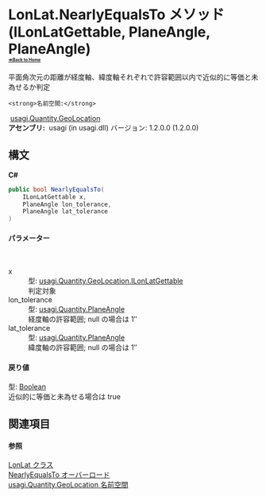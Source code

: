 # LonLat.NearlyEqualsTo メソッド (ILonLatGettable, PlaneAngle, PlaneAngle)<div style="font-size:30%"><a href="https://github.com/usagi/usagi.cs/blob/master/docs/Home.md">≪Back to Home</a></div> 

平面角次元の距離が経度軸、緯度軸それぞれで許容範囲以内で近似的に等価と未為せるか判定


    <strong>名前空間:</strong>
&nbsp;<a href="N_usagi_Quantity_GeoLocation.md">usagi.Quantity.GeoLocation</a><br /><strong>アセンブリ:</strong>
&nbsp;usagi (in usagi.dll) バージョン: 1.2.0.0 (1.2.0.0)

## 構文

**C#**<br />
``` C#
public bool NearlyEqualsTo(
	ILonLatGettable x,
	PlaneAngle lon_tolerance,
	PlaneAngle lat_tolerance
)
```


#### パラメーター
&nbsp;<dl><dt>x</dt><dd>型: <a href="T_usagi_Quantity_GeoLocation_ILonLatGettable.md">usagi.Quantity.GeoLocation.ILonLatGettable</a><br />判定対象</dd><dt>lon_tolerance</dt><dd>型: <a href="T_usagi_Quantity_PlaneAngle.md">usagi.Quantity.PlaneAngle</a><br />経度軸の許容範囲; null の場合は 1″</dd><dt>lat_tolerance</dt><dd>型: <a href="T_usagi_Quantity_PlaneAngle.md">usagi.Quantity.PlaneAngle</a><br />緯度軸の許容範囲; null の場合は 1″</dd></dl>

#### 戻り値
型: <a href="http://msdn2.microsoft.com/ja-jp/library/a28wyd50" target="_blank">Boolean</a><br />近似的に等価と未為せる場合は true

## 関連項目


#### 参照
<a href="T_usagi_Quantity_GeoLocation_LonLat.md">LonLat クラス</a><br /><a href="Overload_usagi_Quantity_GeoLocation_LonLat_NearlyEqualsTo.md">NearlyEqualsTo オーバーロード</a><br /><a href="N_usagi_Quantity_GeoLocation.md">usagi.Quantity.GeoLocation 名前空間</a><br />